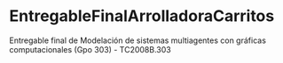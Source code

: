 # EntregableFinalArrolladoraCarritos
Entregable final de Modelación de sistemas multiagentes con gráficas computacionales (Gpo 303) - TC2008B.303
